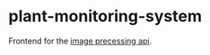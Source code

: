 # plant-monitoring-system

Frontend for the [image precessing api](https://github.com/ACernei/image-processing-api).